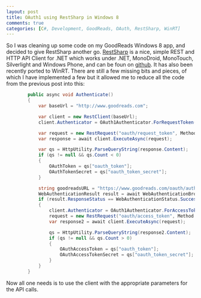 ```yaml
---
layout: post
title: OAuth1 using RestSharp in Windows 8
comments: true
categories: [C#, Development, GoodReads, OAuth, RestSharp, WinRT]
---
```

So I was cleaning up some code on my GoodReads Windows 8 app, and decided to give RestSharp another go. <a title="http://restsharp.org/" href="http://restsharp.org/">RestSharp</a> is a nice, simple REST and HTTP API Client for .NET which works under .NET, MonoDroid, MonoTouch, Silverlight and Windows Phone, and can be foun on <a title="https://github.com/devinrader/RestSharp" href="https://github.com/devinrader/RestSharp">github</a>. It has also been recently ported to WinRT. There are still a few missing bits and pieces, of which I have implemented a few but it allowed me to reduce all the code from the previous post into this:
~~~csharp
        public async void Authenticate()
        {
            var baseUrl = "http://www.goodreads.com";

            var client = new RestClient(baseUrl);
            client.Authenticator = OAuth1Authenticator.ForRequestToken(API_KEY, OAUTH_SECRET);

            var request = new RestRequest("oauth/request_token", Method.GET);
            var response = await client.ExecuteAsync(request);

            var qs = HttpUtility.ParseQueryString(response.Content);
            if (qs != null && qs.Count < 0)
            {
                OAuthToken = qs["oauth_token"];
                OAuthTokenSecret = qs["oauth_token_secret"];
            }

            string goodreadsURL = "https://www.goodreads.com/oauth/authorize?oauth_token=" + OAuthToken;
            WebAuthenticationResult result = await WebAuthenticationBroker.AuthenticateAsync(WebAuthenticationOptions.None, new Uri(goodreadsURL), WebAuthenticationBroker.GetCurrentApplicationCallbackUri());
            if (result.ResponseStatus == WebAuthenticationStatus.Success)
            {
                client.Authenticator = OAuth1Authenticator.ForAccessToken(API_KEY, OAUTH_SECRET, OAuthToken, OAuthTokenSecret);
                request = new RestRequest("oauth/access_token", Method.GET);
                var response2 = await client.ExecuteAsync(request);

                qs = HttpUtility.ParseQueryString(response2.Content);
                if (qs != null && qs.Count > 0)
                {
                    OAuthAccessToken = qs["oauth_token"];
                    OAuthAccessTokenSecret = qs["oauth_token_secret"];
                }
            }
        }
~~~
Now all one needs is to use the client with the appropriate parameters for the API calls.

